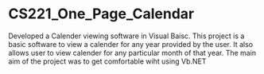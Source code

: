 # CS221_One_Page_Calendar
Developed a Calender viewing software in Visual Baisc.
This project is a basic software to view a calender for any year provided by the user. It also allows user to view calender for any particular month of that year. 
The main aim of the project was to get comfortable wiht using Vb.NET
